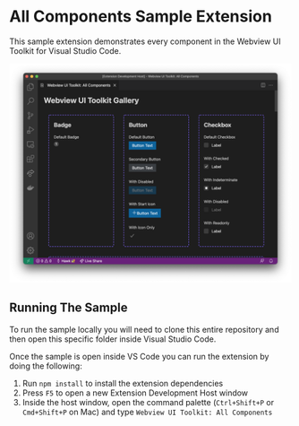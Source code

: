 # All Components Sample Extension

This sample extension demonstrates every component in the Webview UI Toolkit for Visual Studio Code.

![A screenshot of the sample extension.](./assets/all-components-screenshot.png)

## Running The Sample

To run the sample locally you will need to clone this entire repository and then open this specific folder inside Visual Studio Code.

Once the sample is open inside VS Code you can run the extension by doing the following:

1. Run `npm install` to install the extension dependencies
2. Press `F5` to open a new Extension Development Host window
3. Inside the host window, open the command palette (`Ctrl+Shift+P` or `Cmd+Shift+P` on Mac) and type `Webview UI Toolkit: All Components`
